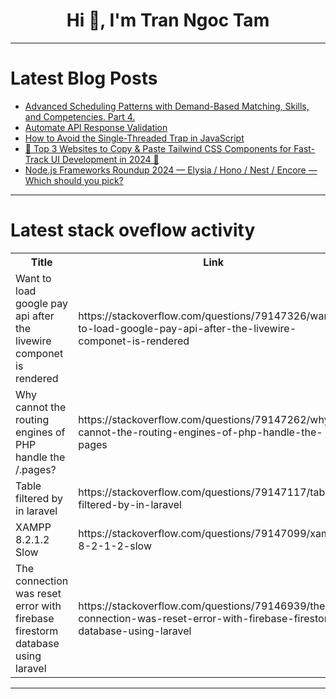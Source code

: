 <h1 align="center">Hi 👋, I'm Tran Ngoc Tam</h1>

---

# Latest Blog Posts 
<!-- BLOG-POST-LIST:START -->
- [Advanced Scheduling Patterns with Demand-Based Matching, Skills, and Competencies. Part 4.](https://dev.to/datapult/advanced-scheduling-patterns-with-demand-based-matching-skills-and-competencies-part-4-cj5)
- [Automate API Response Validation](https://dev.to/apilover/automate-api-response-validation-2i79)
- [How to Avoid the Single-Threaded Trap in JavaScript](https://dev.to/zenstok/how-to-avoid-the-single-threaded-trap-in-javascript-12ih)
- [🚀 Top 3 Websites to Copy &amp; Paste Tailwind CSS Components for Fast-Track UI Development in 2024 💨](https://dev.to/bardui/top-3-websites-to-copy-paste-tailwind-css-components-for-fast-track-ui-development-in-2024-4182)
- [Node.js Frameworks Roundup 2024 — Elysia / Hono / Nest / Encore — Which should you pick?](https://dev.to/encore/nodejs-frameworks-roundup-2024-elysia-hono-nest-encore-which-should-you-pick-19oj)
<!-- BLOG-POST-LIST:END -->

---

# Latest stack oveflow activity
<table>
  <tr><th>Title</th><th>Link</th></tr>
  <!-- STACKOVERFLOW:START --><tr><td>Want to load google pay api after the livewire componet is rendered</td><td>https://stackoverflow.com/questions/79147326/want-to-load-google-pay-api-after-the-livewire-componet-is-rendered</td></tr><tr><td>Why cannot the routing engines of PHP handle the /.pages?</td><td>https://stackoverflow.com/questions/79147262/why-cannot-the-routing-engines-of-php-handle-the-pages</td></tr><tr><td>Table filtered by in laravel</td><td>https://stackoverflow.com/questions/79147117/table-filtered-by-in-laravel</td></tr><tr><td>XAMPP 8.2.1.2 Slow</td><td>https://stackoverflow.com/questions/79147099/xampp-8-2-1-2-slow</td></tr><tr><td>The connection was reset error with firebase firestorm database using laravel</td><td>https://stackoverflow.com/questions/79146939/the-connection-was-reset-error-with-firebase-firestorm-database-using-laravel</td></tr><!-- STACKOVERFLOW:END -->
</table>

---


